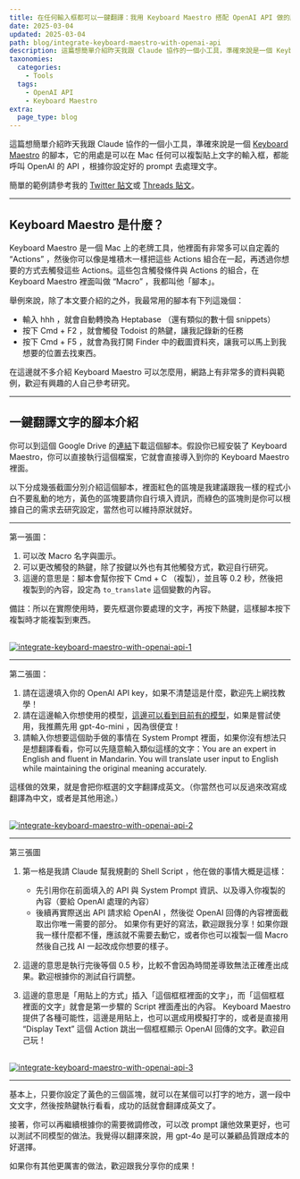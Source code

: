 ```yaml
---
title: 在任何輸入框都可以一鍵翻譯：我用 Keyboard Maestro 搭配 OpenAI API 做的腳本
date: 2025-03-04
updated: 2025-03-04
path: blog/integrate-keyboard-maestro-with-openai-api
description: 這篇想簡單介紹昨天我跟 Claude 協作的一個小工具，準確來說是一個 Keyboard Maestro 的腳本，它的用處是可以在 Mac 任何可以複製貼上文字的輸入框，都能呼叫 OpenAI 的 API ，根據你設定好的 prompt 去處理文字。
taxonomies:
  categories: 
    - Tools
  tags: 
    - OpenAI API
    - Keyboard Maestro
extra:
  page_type: blog
---
```



這篇想簡單介紹昨天我跟 Claude 協作的一個小工具，準確來說是一個 [Keyboard Maestro](https://www.keyboardmaestro.com/main/) 的腳本，它的用處是可以在 Mac 任何可以複製貼上文字的輸入框，都能呼叫 OpenAI 的 API ，根據你設定好的 prompt 去處理文字。

簡單的範例請參考我的 [Twitter 貼文](https://x.com/WuPingJu/status/1896704678119006467)或 [Threads 貼文](https://www.threads.net/@wu_pingju/post/DGwXcfHSKIr?xmt=AQGzBFj0AS-ExZqkOb3qFCF8NoidOnQPTv7BYmcVZ4LGpw)。

---

## Keyboard Maestro 是什麼？

Keyboard Maestro 是一個 Mac 上的老牌工具，他裡面有非常多可以自定義的 “Actions” ，然後你可以像是堆積木一樣把這些 Actions 組合在一起，再透過你想要的方式去觸發這些 Actions。這些包含觸發條件與 Actions 的組合，在 Keyboard Maestro 裡面叫做 “Macro” ，我都叫他「腳本」。

舉例來說，除了本文要介紹的之外，我最常用的腳本有下列這幾個：

- 輸入 hhh ，就會自動轉換為 Heptabase （還有類似的數十個 snippets）
- 按下 Cmd + F2 ，就會觸發 Todoist 的熱鍵，讓我記錄新的任務
- 按下 Cmd + F5 ，就會為我打開 Finder 中的截圖資料夾，讓我可以馬上到我想要的位置去找東西。

在這邊就不多介紹 Keyboard Maestro 可以怎麼用，網路上有非常多的資料與範例，歡迎有興趣的人自己參考研究。

---

## 一鍵翻譯文字的腳本介紹

你可以到這個 Google Drive 的[連結](https://drive.google.com/file/d/1OBmoUWui3eUXDMX5cUbnmHNEpNu3Fcrp/view?usp=sharing)下載這個腳本。假設你已經安裝了 Keyboard Maestro，你可以直接執行這個檔案，它就會直接導入到你的 Keyboard Maestro 裡面。

以下分成幾張截圖分別介紹這個腳本，裡面紅色的區塊是我建議跟我一樣的程式小白不要亂動的地方，黃色的區塊要請你自行填入資訊，而綠色的區塊則是你可以根據自己的需求去研究設定，當然也可以維持原狀就好。

---

第一張圖：

1. 可以改 Macro 名字與圖示。
2. 可以更改觸發的熱鍵，除了按鍵以外也有其他觸發方式，歡迎自行研究。
3. 這邊的意思是：腳本會幫你按下 Cmd + C （複製），並且等 0.2 秒，然後把複製到的內容，設定為 `to_translate` 這個變數的內容。

備註：所以在實際使用時，要先框選你要處理的文字，再按下熱鍵，這樣腳本按下複製時才能複製到東西。

<br>
<a href="https://image-webp.pinchlime.com/CleanShot%202025-03-04%20at%2019.13.17@2x_DToRWf.png" data-fancybox data-caption="integrate-keyboard-maestro-with-openai-api-1">
  <img src="https://image-webp.pinchlime.com/CleanShot%202025-03-04%20at%2019.13.17@2x_DToRWf.png" loading="lazy" alt="integrate-keyboard-maestro-with-openai-api-1" align="center" />
</a>

---

第二張圖：

1. 請在這邊填入你的 OpenAI API key，如果不清楚這是什麼，歡迎先上網找教學！
2. 請在這邊輸入你想使用的模型，[這邊可以看到目前有的模型](https://platform.openai.com/docs/models)，如果是嘗試使用，我推薦先用 gpt-4o-mini ，因為很便宜！
3. 請輸入你想要這個助手做的事情在 System Prompt 裡面，如果你沒有想法只是想翻譯看看，你可以先隨意輸入類似這樣的文字：You are an expert in English and fluent in Mandarin. You will translate user input to English while maintaining the original meaning accurately. 

這樣做的效果，就是會把你框選的文字翻譯成英文。（你當然也可以反過來改寫成翻譯為中文，或者是其他用途。）


<br>
<a href="https://image-webp.pinchlime.com/CleanShot%202025-03-04%20at%2019.20.57@2x_r0hwwP.png" data-fancybox data-caption="integrate-keyboard-maestro-with-openai-api-2">
  <img src="https://image-webp.pinchlime.com/CleanShot%202025-03-04%20at%2019.20.57@2x_r0hwwP.png" loading="lazy" alt="integrate-keyboard-maestro-with-openai-api-2" align="center" />
</a>

---

第三張圖

1. 第一格是我請 Claude 幫我規劃的 Shell Script ，他在做的事情大概是這樣：
   - 先引用你在前面填入的 API 與 System Prompt 資訊、以及導入你複製的內容（要給 OpenAI 處理的內容）
   - 後續再實際送出 API 請求給 OpenAI ，然後從 OpenAI 回傳的內容裡面截取出你唯一需要的部分。
   如果你有更好的寫法，歡迎跟我分享！如果你跟我一樣什麼都不懂，應該就不需要去動它，或者你也可以複製一個 Macro 然後自己找 AI 一起改成你想要的樣子。

2. 這邊的意思是執行完後等個 0.5 秒，比較不會因為時間差導致無法正確產出成果。歡迎根據你的測試自行調整。
3. 這邊的意思是「用貼上的方式」插入「這個框框裡面的文字」，而「這個框框裡面的文字」就會是第一步驟的 Script 裡面產出的內容。 Keyboard Maestro 提供了各種可能性，這邊是用貼上，也可以選成用模擬打字的，或者是直接用 “Display Text” 這個 Action 跳出一個框框顯示 OpenAI 回傳的文字。歡迎自己玩！


<br>
<a href="https://image-webp.pinchlime.com/CleanShot%202025-03-04%20at%2019.24.49@2x_kaZlvQ.png" data-fancybox data-caption="integrate-keyboard-maestro-with-openai-api-3">
  <img src="https://image-webp.pinchlime.com/CleanShot%202025-03-04%20at%2019.24.49@2x_kaZlvQ.png" loading="lazy" alt="integrate-keyboard-maestro-with-openai-api-3" align="center" />
</a>

---

基本上，只要你設定了黃色的三個區塊，就可以在某個可以打字的地方，選一段中文文字，然後按熱鍵執行看看，成功的話就會翻譯成英文了。

接著，你可以再繼續根據你的需要微調修改，可以改 prompt 讓他效果更好，也可以測試不同模型的做法。我覺得以翻譯來說，用 gpt-4o 是可以兼顧品質跟成本的好選擇。

如果你有其他更厲害的做法，歡迎跟我分享你的成果！
